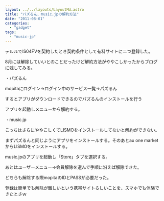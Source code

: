 ```yaml
---
layout: ../../layouts/LayoutMd.astro
title: "パズるん、music.jpの解約方法"
date: "2011-08-01"
categories: 
  - "gadget"
tags: 
  - "music-jp"
---
```


テルルでIS04FVを契約したとき契約条件として有料サイトに二つ登録した。

8月には解除していいとのことだったけど解約方法がややこしかったからブログに残してみる。

・パズるん

mopitaにログイン→ログイン中のサービス一覧→パズるん

するとアプリがダウンロードできるのでパズるんのインストールを行う

アプリを起動しメニューから解約する。

・music.jp

こっちはさらにややこしくてLISMOをインストールしてないと解約ができない。

まずパズるんと同じようにアプリをインストールする。そのあとau one marketからLISMOをインストールする。

music.jpのアプリを起動し「Store」タブを選択する。

あとはユーザーメニュー→会員解除を選んで手順に沿えば解除できた。

どちらも解除する際mopitaのIDとPASSが必要だった。

登録は簡単でも解除が難しいという携帯サイトらしいことを、スマホでも体験できたとさｗ

